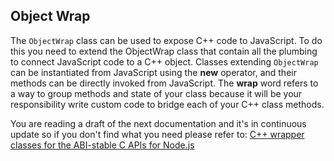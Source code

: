 ## Object Wrap

The ```ObjectWrap``` class can be used to expose C++ code to JavaScript. To do
this you need to extend the ObjectWrap class that contain all the plumbing to connect
JavaScript code to a C++ object.
Classes extending ```ObjectWrap``` can be instantiated from JavaScript using the
**new** operator, and their methods can be directly invoked from JavaScript.
The **wrap** word refers to a way to group methods and state of your class because it
will be your responsibility write custom code to bridge each of your C++ class methods.

You are reading a draft of the next documentation and it's in continuous update so
if you don't find what you need please refer to:
[C++ wrapper classes for the ABI-stable C APIs for Node.js](https://nodejs.github.io/node-addon-api/)

